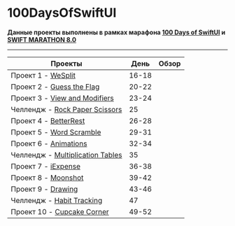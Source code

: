 # 100DaysOfSwiftUI

**Данные проекты выполнены в рамках марафона [100 Days of SwiftUI](https://www.hackingwithswift.com/100/swiftui) и [SWIFT MARATHON 8.0](https://t.me/swiftmarathon)**

---
|    Проекты             |День | Обзор
| --------------- | -------------- | ----------------- |
|Проект 1 - [WeSplit](https://github.com/liilkaz/100DaysOfSwiftUI/tree/main/WeSplit)|16-18||
|Проект 2 - [Guess the Flag](https://github.com/liilkaz/100DaysOfSwiftUI/tree/main/GuessTheFlag)|20-22||
|Проект 3 - [View and Modifiers]()|23-24||
|Челлендж - [Rock Paper Scissors](https://github.com/liilkaz/100DaysOfSwiftUI/tree/main/RockPaperScissors)|25||
|Проект 4 - [BetterRest](https://github.com/liilkaz/100DaysOfSwiftUI/tree/main/BetterRest)|26-28||
|Проект 5 - [Word Scramble](https://github.com/liilkaz/100DaysOfSwiftUI/tree/main/WordScramble)|29-31||
|Проект 6 - [Animations](https://github.com/liilkaz/100DaysOfSwiftUI/tree/main/Animations)|32-34||
|Челлендж - [Multiplication Tables](https://github.com/liilkaz/100DaysOfSwiftUI/tree/main/MultiplicationTables)|35||
|Проект 7 - [iExpense](https://github.com/liilkaz/100DaysOfSwiftUI/tree/main/iExpense)|36-38||
|Проект 8 - [Moonshot](https://github.com/liilkaz/100DaysOfSwiftUI/tree/main/Moonshot)|39-42||
|Проект 9 - [Drawing](https://github.com/liilkaz/100DaysOfSwiftUI/tree/main/Drawing)|43-46||
|Челлендж - [Habit Tracking](https://github.com/liilkaz/100DaysOfSwiftUI/tree/main/HabitTrackingApp)|47||
|Проект 10 - [Cupcake Corner](https://github.com/liilkaz/100DaysOfSwiftUI/tree/main/CupcakeCorner)|49-52||
